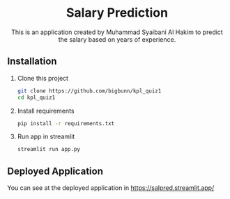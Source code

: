 <h1 align="center">Salary Prediction</h1>
<p align="center">This is an application created by Muhammad Syaibani Al Hakim to predict the salary based on years of experience.</p>

## Installation
1. Clone this project
    ```bash
    git clone https://github.com/bigbunn/kpl_quiz1
    cd kpl_quiz1
    ```
2. Install requirements
    ```bash
    pip install -r requirements.txt
    ```

3. Run app in streamlit
    ```bash
    streamlit run app.py
    ```

## Deployed Application

You can see at the deployed application in https://salpred.streamlit.app/